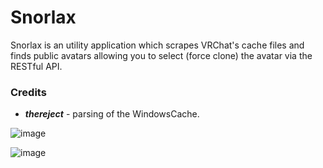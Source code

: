 # Snorlax
Snorlax is an utility application which scrapes VRChat's cache files and finds public avatars allowing you to select (force clone) the avatar via the RESTful API. 

### Credits
  * **_thereject_** - parsing of the WindowsCache.

![image](https://github.com/user-attachments/assets/1cb22f4a-f363-42b9-a278-9eda562b6bde)

![image](https://github.com/user-attachments/assets/483ed7a5-8db8-4077-b355-9df4ea93abbd)
